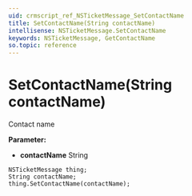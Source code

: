 ```yaml
---
uid: crmscript_ref_NSTicketMessage_SetContactName
title: SetContactName(String contactName)
intellisense: NSTicketMessage.SetContactName
keywords: NSTicketMessage, GetContactName
so.topic: reference
---
```


# SetContactName(String contactName)

Contact name

**Parameter:** 
* **contactName** String

```crmscript
NSTicketMessage thing;
String contactName;
thing.SetContactName(contactName);
```

